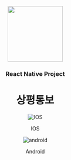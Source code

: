 <div align="center">
<img src="https://velog.velcdn.com/images/j_hana01/post/cf508047-422e-470f-a1e7-79c28f9f0dd0/image.png" width="150" height="150"/>
<h3>React Native Project</h3>
<h1>상평통보</h1>


<div class="grid-image">
  <img alt="IOS" src="https://velog.velcdn.com/images/j_hana01/post/9dc64df7-0f09-4f19-b609-7ac400b71325/image.png" /> <p>IOS</p>
  <img alt="android" src="https://velog.velcdn.com/images/j_hana01/post/fc914de2-ee37-473e-9763-2d5869168557/image.png" /> <p>Android</p>
</div>
